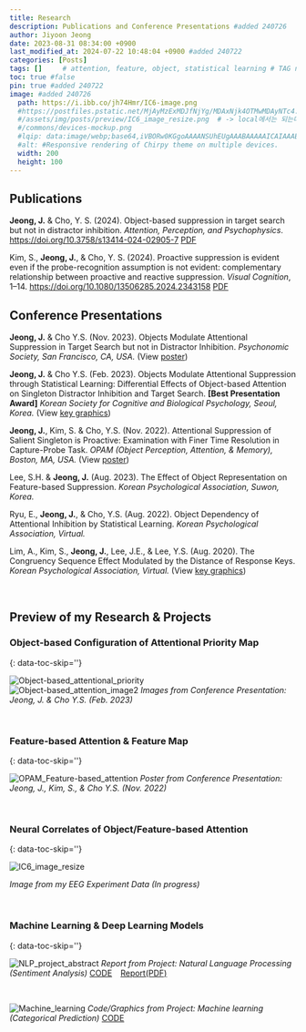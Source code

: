 ```yaml
---
title: Research
description: Publications and Conference Presentations #added 240726
author: Jiyoon Jeong
date: 2023-08-31 08:34:00 +0900
last_modified_at: 2024-07-22 10:48:04 +0900 #added 240722
categories: [Posts]
tags: []     # attention, feature, object, statistical learning # TAG names should always be lowercase 
toc: true #false
pin: true #added 240722
image: #added 240726
  path: https://i.ibb.co/jh74Hmr/IC6-image.png
  #https://postfiles.pstatic.net/MjAyMzExMDJfNjYg/MDAxNjk4OTMwMDAyNTc4.EMEx53EEuAZpE5yzNq1Ac5W-4GaA9WGAUI9dkvI7RHQg.vkdn5FyetlrZvstxYcYpknjruu7f_OKtLgMgvC2R4ukg.PNG.everyday357/IC6_image_resize.png #-> 안됨
  #/assets/img/posts/preview/IC6_image_resize.png  # -> local에서는 되는데 web에서는 안됨
  #/commons/devices-mockup.png
  #lqip: data:image/webp;base64,iVBORw0KGgoAAAANSUhEUgAAABAAAAAICAIAAAB/FOjAAAAA20lEQVR4nDWLS0pEQRAE81PV3aMwInp/vJQncC+Cw+Cvq1w8zUVAECSfnl9m6Dzyfvm8OOOz9H7t1wvern354N4NV87vMb9y/jhOUTMwXSkFYZJwIBMjsQq7QDGTI5wux92oYdxknaKnlFQxC6t6k05UUUSGc3QEHI9LIS1rBZdpRWEQt4ITa6MLAhxO07bjYaSldKQcsogGA0rkxt5Ak2wLlqRWnMcUaNu0RIIFG06MQjUAEhRBQmzG8iAgWSRIAmo02OwGcBwAggfCNAlRJPE/Qg0AzcPw1xr4BXsxQOZs3+fJAAAAAElFTkSuQmCC
  #alt: #Responsive rendering of Chirpy theme on multiple devices.
  width: 200
  height: 100
---
```


## Publications

**Jeong, J.** & Cho, Y. S. (2024). Object-based suppression in target search but not in distractor inhibition. _Attention, Perception, and Psychophysics_. https://doi.org/10.3758/s13414-024-02905-7 [PDF](https://drive.google.com/file/d/1osSD4dHbjY_AJguS3jf26dGYkud1BsyM/view?usp=drive_link)

Kim, S., **Jeong, J.**, & Cho, Y. S. (2024). Proactive suppression is evident even if the probe-recognition assumption is not evident: complementary relationship between proactive and reactive suppression. _Visual Cognition_, 1–14. https://doi.org/10.1080/13506285.2024.2343158 [PDF](https://drive.google.com/file/d/1BUKrlDzQapZAcuxPywuio0yhnGSJus9M/view?usp=sharing)



## Conference Presentations

**Jeong, J.** & Cho Y.S. (Nov. 2023). Objects Modulate Attentional Suppression in Target Search but not in Distractor Inhibition.
_Psychonomic Society, San Francisco, CA, USA._
(View [poster](https://drive.google.com/file/d/15M30X67miIs_Y1noZF_7Hu0oOvbdJOc6/view?usp=drive_link))

**Jeong, J.** & Cho Y.S. (Feb. 2023). Objects Modulate Attentional Suppression through Statistical Learning: Differential Effects of Object-based Attention on Singleton Distractor Inhibition and Target Search. **[Best Presentation Award]**
_Korean Society for Cognitive and Biological Psychology, Seoul, Korea._
(View [key graphics](http://JiyoonJeong-Archive.github.io/about/#object-based-configuration-of-attentional-priority-map))

**Jeong, J.**, Kim, S. & Cho, Y.S. (Nov. 2022). Attentional Suppression of Salient Singleton is Proactive: Examination with Finer Time Resolution in Capture-Probe Task.
_OPAM (Object Perception, Attention, & Memory), Boston, MA, USA._
(View [poster](https://drive.google.com/file/d/1VZJgTFxC979QPvNEGsK8ZtHcvkTwCiF0/view?usp=drive_link))

Lee, S.H. & **Jeong, J.** (Aug. 2023). The Effect of Object Representation on Feature-based Suppression.
_Korean Psychological Association, Suwon, Korea._

Ryu, E., **Jeong, J.**, & Cho, Y.S. (Aug. 2022). Object Dependency of Attentional Inhibition by Statistical Learning.
_Korean Psychological Association, Virtual._

Lim, A., Kim, S., **Jeong, J.**, Lee, J.E., & Lee, Y.S. (Aug. 2020). The Congruency Sequence Effect Modulated by the Distance of Response Keys.
_Korean Psychological Association, Virtual._
(View [key graphics](http://JiyoonJeong-Archive.github.io/posts/Projects/#attention--response-selection))

<br/>

## Preview of my Research & Projects

### Object-based Configuration of Attentional Priority Map
{: data-toc-skip=''}

![Object-based_attentional_priority](https://i.ibb.co/9gNLh0d/Object-based-attentional-priority.png) <br/>
![Object-based_attention_image2](https://i.ibb.co/WFKfGsm/Object-based-attention-image2.png)
_Images from Conference Presentation: Jeong, J. & Cho Y.S. (Feb. 2023)_

<br/>

### Feature-based Attention & Feature Map
{: data-toc-skip=''}

![OPAM_Feature-based_attention](https://i.ibb.co/s5yF5Rm/OPAM-Feature-based-attention.png)
_Poster from Conference Presentation: Jeong, J., Kim, S., & Cho Y.S. (Nov. 2022)_

<br/>

### Neural Correlates of Object/Feature-based Attention
{: data-toc-skip=''}

![IC6_image_resize](https://i.ibb.co/jh74Hmr/IC6-image.png)

_Image from my EEG Experiment Data (In progress)_

<br/>

### Machine Learning & Deep Learning Models
{: data-toc-skip=''}

![NLP_project_abstract](https://i.ibb.co/GQXKfLH/NLP-project-abstract.png)
_Report from Project: Natural Language Processing (Sentiment Analysis)_ 
[CODE](https://github.com/JiyoonJeong-Archive/Project-Natural_Language_Processing) &ensp;
[Report(PDF)](https://drive.google.com/file/d/1tQriq04B8Ka4Udg3OOoFhZNoBu7S3ALT/view?usp=sharing)

<br/>

![Machine_learning](https://i.ibb.co/h76FKwZ/Machine-learning.png)
_Code/Graphics from Project: Machine learning (Categorical Prediction)_ 
[CODE](https://github.com/JiyoonJeong-Archive/Projects-Machine_Learning)